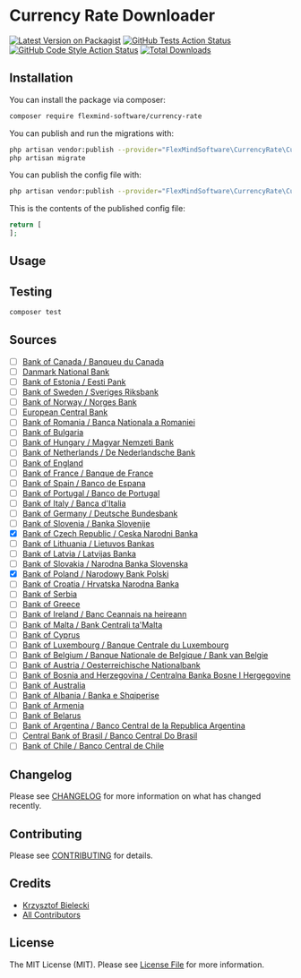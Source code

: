 # Currency Rate Downloader

[![Latest Version on Packagist](https://img.shields.io/packagist/v/flexmind-software/currency-rate.svg?style=flat-square)](https://packagist.org/packages/flexmind-software/currency-rate)
[![GitHub Tests Action Status](https://img.shields.io/github/workflow/status/flexmind-software/currency-rate/run-tests?label=tests)](https://github.com/flexmind-software/currency-rate/actions?query=workflow%3Arun-tests+branch%3Amain)
[![GitHub Code Style Action Status](https://img.shields.io/github/workflow/status/flexmind-software/currency-rate/Check%20&%20fix%20styling?label=code%20style)](https://github.com/flexmind-software/currency-rate/actions?query=workflow%3A"Check+%26+fix+styling"+branch%3Amain)
[![Total Downloads](https://img.shields.io/packagist/dt/flexmind-software/currency-rate.svg?style=flat-square)](https://packagist.org/packages/flexmind-software/currency-rate)

## Installation

You can install the package via composer:

```bash
composer require flexmind-software/currency-rate
```

You can publish and run the migrations with:

```bash
php artisan vendor:publish --provider="FlexMindSoftware\CurrencyRate\CurrencyRateProvider" --tag="currency-rate-migrations"
php artisan migrate
```

You can publish the config file with:
```bash
php artisan vendor:publish --provider="FlexMindSoftware\CurrencyRate\CurrencyRateProvider" --tag="currency-rate-config"
```

This is the contents of the published config file:

```php
return [
];
```

## Usage



## Testing

```bash
composer test
```

## Sources

- [ ] [Bank of Canada / Banqueu du Canada](https://www.bankofcanada.ca/)
- [ ] [Danmark National Bank](http://www.nationalbanken.dk/en)
- [ ] [Bank of Estonia / Eesti Pank](https://eestipank.ee/en)
- [ ] [Bank of Sweden / Sveriges Riksbank](https://www.riksbank.se/en-gb/)
- [ ] [Bank of Norway / Norges Bank](https://www.norges-bank.no/en/)
- [ ] [European Central Bank](https://ecb.europa.eu)
- [ ] [Bank of Romania / Banca Nationala a Romaniei](https://www.bnro.ro/Home.aspx)
- [ ] [Bank of Bulgaria](http://www.bnb.bg/?toLang=_EN)
- [ ] [Bank of Hungary / Magyar Nemzeti Bank](https://www.mnb.hu/en/)
- [ ] [Bank of Netherlands / De Nederlandsche Bank](https://www.dnb.nl/en/)
- [ ] [Bank of England](https://www.bankofengland.co.uk/)
- [ ] [Bank of France / Banque de France](https://www.banque-france.fr/en)
- [ ] [Bank of Spain / Banco de Espana](https://www.bde.es/bde/en/)
- [ ] [Bank of Portugal / Banco de Portugal](https://www.bportugal.pt/en)
- [ ] [Bank of Italy / Banca d'Italia](https://www.bancaditalia.it/)
- [ ] [Bank of Germany / Deutsche Bundesbank](https://www.bundesbank.de/en/)
- [ ] [Bank of Slovenia / Banka Slovenije](https://www.bsi.si/en/)
- [x] [Bank of Czech Republic / Ceska Narodni Banka](https://www.cnb.cz/en/index.html)
- [ ] [Bank of Lithuania / Lietuvos Bankas](https://www.lb.lt/)
- [ ] [Bank of Latvia / Latvijas Banka](https://www.bank.lv/en/)
- [ ] [Bank of Slovakia / Narodna Banka Slovenska](https://www.nbs.sk/en/home)
- [x] [Bank of Poland / Narodowy Bank Polski](https://www.nbp.pl/)
- [ ] [Bank of Croatia / Hrvatska Narodna Banka](https://www.hnb.hr/home)
- [ ] [Bank of Serbia ](https://www.nbs.rs/internet/english)
- [ ] [Bank of Greece](https://www.bankofgreece.gr/en/homepage)
- [ ] [Bank of Ireland / Banc Ceannais na heireann](https://www.centralbank.ie/)
- [ ] [Bank of Malta / Bank Centrali ta'Malta](https://www.centralbankmalta.org/)
- [ ] [Bank of Cyprus](https://www.centralbank.cy/en/home)
- [ ] [Bank of Luxembourg / Banque Centrale du Luxembourg](http://www.bcl.lu/en/index.html)
- [ ] [Bank of Belgium / Banque Nationale de Belgique / Bank van Belgie](https://www.nbb.be/en)
- [ ] [Bank of Austria / Oesterreichische Nationalbank](https://www.oenb.at/en/)
- [ ] [Bank of Bosnia and Herzegovina / Centralna Banka Bosne I Hergegovine](https://www.cbbh.ba/?lang=en)
- [ ] [Bank of Australia](https://www.rba.gov.au/)
- [ ] [Bank of Albania / Banka e Shqiperise](https://www.bankofalbania.org/home/)
- [ ] [Bank of Armenia ](https://www.cba.am/en/sitepages/default.aspx)
- [ ] [Bank of Belarus](http://www.nbrb.by/engl/)
- [ ] [Bank of Argentina / Banco Central de la Republica Argentina](http://www.bcra.gob.ar/default.asp)
- [ ] [Central Bank of Brasil / Banco Central Do Brasil](https://www.bcb.gov.br/en)
- [ ] [Bank of Chile / Banco Central de Chile](https://www.bcentral.cl/en/web/banco-central)

## Changelog

Please see [CHANGELOG](CHANGELOG.md) for more information on what has changed recently.

## Contributing

Please see [CONTRIBUTING](.github/CONTRIBUTING.md) for details.

## Credits

- [Krzysztof Bielecki](https://github.com/qwerkon)
- [All Contributors](http://github.com/flexmind-software/currency-rate/contributors)

## License

The MIT License (MIT). Please see [License File](LICENSE.md) for more information.
